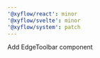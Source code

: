 ```yaml
---
'@xyflow/react': minor
'@xyflow/svelte': minor
'@xyflow/system': patch
---
```


Add EdgeToolbar component
